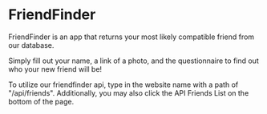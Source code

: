 # FriendFinder

FriendFinder is an app that returns your most likely compatible friend from our database.

Simply fill out your name, a link of a photo, and the questionnaire to find out who your new
friend will be!

To utilize our friendfinder api, type in the website name with a path of "/api/friends".
Additionally, you may also click the API Friends List on the bottom of the page.